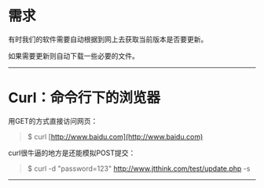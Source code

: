 # 需求

有时我们的软件需要自动根据到网上去获取当前版本是否要更新。

如果需要更新则自动下载一些必要的文件。

---

# Curl：命令行下的浏览器

用GET的方式直接访问网页：

> $ curl [http://www.baidu.com](http://www.baidu.com)

curl很牛逼的地方是还能模拟POST提交：

> $  curl -d "password=123" http://www.jtthink.com/test/update.php -s

---



